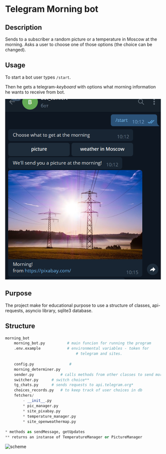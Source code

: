 # Telegram Morning bot

## Description

Sends to a subscriber a random picture or a temperature in Moscow at the morning. Asks a user to choose one of those options (the choice can be changed).

## Usage

To start a bot user types `/start`.

Then he gets a telegram-*keyboard* with options what morning information he wants to receive from bot.

![](image/README/1651647957013.png)

## Purpose

The project make for educational purpose to use a structure of classes, api-requests, asyncio library, sqlite3 database. 

## Structure

```py
morning_bot
	morning_bot.py          # main funcion for running the program
	.env.example            # environmental variables - token for 
                                # telegram and sites.

	config.py                #  
	morning_determiner.py 
	sender.py	         # calls methods from other classes to send morning data to users
	switcher.py		 # switch choice**
	tg_chats.py		 # sends requests to api.telegram.org*
	choices_records.py	 # to keep track of user choices in db
	fetchers/
		- __init__.py
		* pic_manager.py
		* site_pixabay.py
		* temperature_manager.py
		* site_openweathermap.py

* methods as sendMessage, getUpdates
** returns an instanse of TemperatureManager or PictureManager
```

![scheme](https://user-images.githubusercontent.com/8655093/164984131-7546e538-025e-4a4f-9b12-30f92941c79a.jpg)
